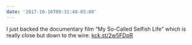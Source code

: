 ```yaml
---
date: '2017-10-16T09:31:40-05:00'
---
```

I just backed the documentary film “My So-Called Selfish Life” which is really close but down to the wire: [kck.st/2w5FDpR](http://kck.st/2w5FDpR)
